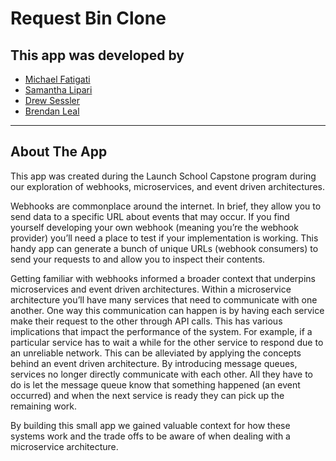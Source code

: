 # Request Bin Clone

## This app was developed by
- [Michael Fatigati](https://github.com/MFatigati)
- [Samantha Lipari](https://github.com/samlipari)
- [Drew Sessler](https://github.com/dsessler7)
- [Brendan Leal](https://github.com/Brendan-Leal)

---
## About The App
This app was created during the Launch School Capstone program during our exploration of webhooks, microservices, and event driven architectures.

Webhooks are commonplace around the internet. In brief, they allow you to send data to a specific URL about events that may occur. If you find yourself developing your own webhook (meaning you’re the webhook provider) you’ll need a place to test if your implementation is working. This handy app can generate a bunch of unique URLs (webhook consumers) to send your requests to and allow you to inspect their contents.

Getting familiar with webhooks informed a broader context that underpins microservices and event driven architectures. Within a microservice architecture you’ll have many services that need to communicate with one another. One way this communication can happen is by having each service make their request to the other through API calls. This has various implications that impact the performance of the system. For example, if a particular service has to wait a while for the other service to respond due to an unreliable network. This can be alleviated by applying the concepts behind an event driven architecture. By introducing message queues, services no longer directly communicate with each other. All they have to do is let the message queue know that something happened (an event occurred) and when the next service is ready they can pick up the remaining work.

By building this small app we gained valuable context for how these systems work and the trade offs to be aware of when dealing with a microservice architecture.